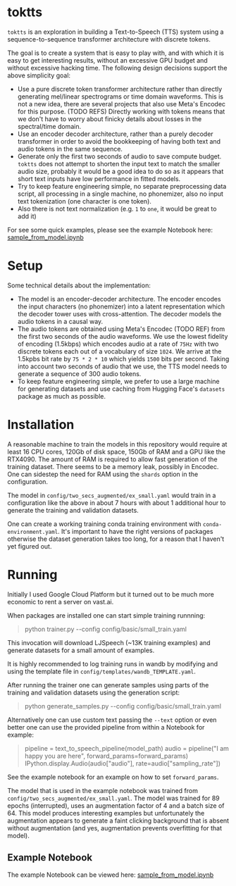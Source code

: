 # toktts

`toktts` is an exploration in building a Text-to-Speech (TTS) system using a sequence-to-sequence
transformer architecture with discrete tokens.

The goal is to create a system that is easy to play with, and with which it is easy to get interesting
results, without an excessive GPU budget and without excessive hacking time.
The following design decisions support the above simplicity goal:
 * Use a pure discrete token transformer architecture rather than directly generating mel/linear
 spectrograms or time domain waveforms.
 This is not a new idea, there are several projects that also use Meta's Encodec for this purpose. (TODO REFS)
 Directly working with tokens means that we don't have to worry about finicky details about losses
 in the spectral/time domain.
 * Use an encoder decoder architecture, rather than a purely decoder transformer in order to avoid
 the bookkeeping of having both text and audio tokens in the same sequence.
 * Generate only the first two seconds of audio to save compute budget.
 `toktts` does not attempt to shorten the input text to match the smaller audio size,
 probably it would be a good idea to do so as it
 appears that short text inputs have low performance in fitted models.
 * Try to keep feature engineering simple, no separate preprocessing data script, all processing
 in a single machine, no phonemizer, also no input text tokenization (one character is one token).
 * Also there is not text normalization (e.g. `1` to `one`, it would be great to add it)
 
For see some quick examples, please see the example Notebook here:
[sample_from_model.ipynb](https://nbviewer.org/github/alexeyrodriguez/toktts/blob/main/sample_from_model.ipynb)

# Setup 

Some technical details about the implementation:
 * The model is an encoder-decoder architecture. The encoder encodes the input characters
 (no phonemizer) into a latent representation which the decoder tower uses with cross-attention.
 The decoder models the audio tokens in a causal way.
 * The audio tokens are obtained using Meta's Encodec (TODO REF) from the first two
 seconds of the audio waveforms.
 We use the lowest fidelity of encoding (1.5kbps) which encodes audio at a rate of
 `75Hz` with two discrete tokens each out of a vocabulary of size `1024`. We arrive at
 the 1.5kpbs bit rate by `75 * 2 * 10` which yields `1500` bits per second.
 Taking into account two seconds of audio that we use, the TTS model needs to generate
 a sequence of 300 audio tokens.
 * To keep feature engineering simple, we prefer to use a large machine for generating datasets
 and use caching from Hugging Face's `datasets` package as much as possible.

# Installation

A reasonable machine to train the models in this repository would require at least 16 CPU cores, 120Gb of disk space,
150Gb of RAM and a GPU like the RTX4090. The amount of RAM is required to allow fast generation of the training
dataset. There seems to be a memory leak, possibly in Encodec. One can sidestep the need for RAM using the `shards`
option in the configuration.

The model in `config/two_secs_augmented/ex_small.yaml` would train in a configuration like the above in about 7 hours
with about 1 additional hour to generate the training and validation datasets.

One can create a working training conda training environment with `conda-environment.yaml`. It's important to have
the right versions of packages otherwise the dataset generation takes too long, for a reason that I haven't yet
figured out.

# Running

Initially I used Google Cloud Platform but it turned out to be much more economic to rent a server on vast.ai.

When packages are installed one can start simple training runnning:

> python trainer.py --config config/basic/small_train.yaml

This invocation will download LJSpeech (~13K training examples) and generate datasets for a small amount of examples.

It is highly recommended to log training runs in wandb by modifying and using the template file in `config/templates/wandb_TEMPLATE.yaml`.

After running the trainer one can generate samples using parts of the training and validation datasets using the generation script:

> python generate_samples.py --config config/basic/small_train.yaml

Alternatively one can use custom text passing the `--text` option or even better one can use the provided pipeline
from within a Notebook for example:

> pipeline = text_to_speech_pipeline(model_path)
> audio = pipeline("I am happy you are here", forward_params=forward_params)
> IPython.display.Audio(audio["audio"], rate=audio["sampling_rate"])

See the example notebook for an example on how to set `forward_params`.

The model that is used in the example notebook was trained from `config/two_secs_augmented/ex_small.yaml`.
The model was trained for 89 epochs (interrupted), uses an augmentation factor of 4 and a batch size of 64.
This model produces interesting examples but unfortunately the augmentation appears to generate a faint clicking
background that is absent without augmentation (and yes, augmentation prevents overfitting for that model).

## Example Notebook

The example Notebook can be viewed here: [sample_from_model.ipynb](https://nbviewer.org/github/alexeyrodriguez/toktts/blob/main/sample_from_model.ipynb)

